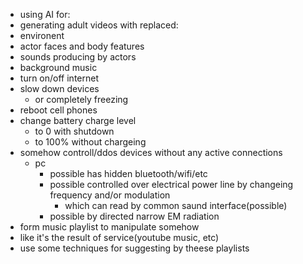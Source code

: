 - using AI for:
 - generating adult videos with replaced:
  - environent
  - actor faces and body features
  - sounds producing by actors
  - background  music
- turn on/off internet
- slow down devices
  - or completely freezing
- reboot cell phones
- change battery charge level
  - to 0 with shutdown
  - to 100% without chargeing
- somehow controll/ddos devices without any active connections
  - pc
    - possible has hidden bluetooth/wifi/etc
    - possible controlled over electrical power line by changeing frequency and/or modulation
      - which can read by common saund interface(possible)
    - possible by directed narrow EM radiation
- form music playlist to manipulate somehow
 - like it's the result of service(youtube music, etc)
 - use some techniques for suggesting by theese playlists

